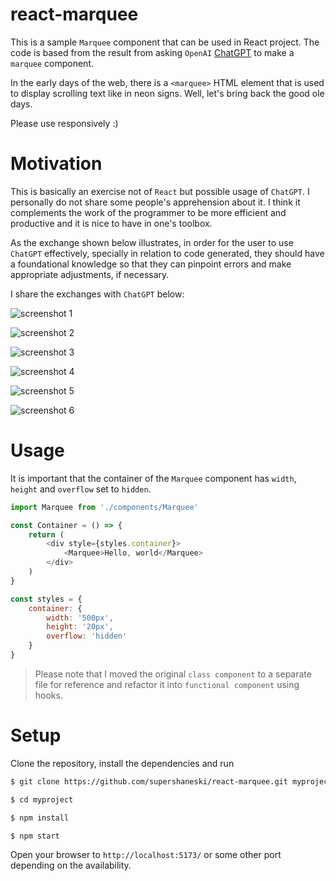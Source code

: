 react-marquee
==========

This is a sample `Marquee` component that can be used in React project.
The code is based from the result from asking `OpenAI` [ChatGPT](https://openai.com/blog/chatgpt/) to make a `marquee` component.

In the early days of the web, there is a `<marquee>` HTML element that is used to display scrolling text like in neon signs. Well, let's bring back the good ole days.

Please use responsively :)

# Motivation

This is basically an exercise not of `React` but possible usage of `ChatGPT`.
I personally do not share some people's apprehension about it.
I think it complements the work of the programmer to be more efficient and productive and it is nice to have in one's toolbox.

As the exchange shown below illustrates, in order for the user to use `ChatGPT` effectively, specially in relation to code generated, they should have a foundational knowledge so that they can pinpoint errors and make appropriate adjustments, if necessary.

I share the exchanges with `ChatGPT` below:

![screenshot 1](./docs/screenshot4.png "screenshot 1")

![screenshot 2](./docs/screenshot5.png "screenshot 2")

![screenshot 3](./docs/screenshot6.png "screenshot 3")

![screenshot 4](./docs/screenshot7.png "screenshot 4")

![screenshot 5](./docs/screenshot8.png "screenshot 5")

![screenshot 6](./docs/screenshot9.png "screenshot 6")

# Usage

It is important that the container of the `Marquee` component has `width`, `height` and `overflow` set to `hidden`.

```javascript
import Marquee from './components/Marquee'

const Container = () => {
    return (
        <div style={styles.container}>
            <Marquee>Hello, world</Marquee>
        </div>
    )
}

const styles = {
    container: {
        width: '500px',
        height: '20px',
        overflow: 'hidden'
    }
}

```

> Please note that I moved the original `class component` to a separate file for reference and refactor it into `functional component` using hooks.

# Setup

Clone the repository, install the dependencies and run

```sh
$ git clone https://github.com/supershaneski/react-marquee.git myproject

$ cd myproject

$ npm install

$ npm start
```

Open your browser to `http://localhost:5173/` or some other port depending on the availability.
